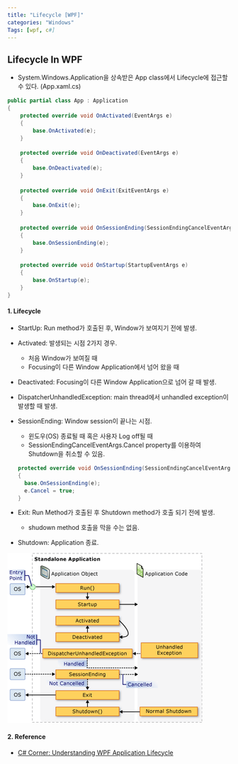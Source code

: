 ```yaml
---
title: "Lifecycle [WPF]"
categories: "Windows"
Tags: [wpf, c#]
---
```


## Lifecycle In WPF

- System.Windows.Application을 상속받은 App class에서 Lifecycle에 접근할 수 있다. (App.xaml.cs)

```C#
public partial class App : Application
{
	protected override void OnActivated(EventArgs e)
	{
		base.OnActivated(e);
	}

	protected override void OnDeactivated(EventArgs e)
	{
		base.OnDeactivated(e);
	}

	protected override void OnExit(ExitEventArgs e)
	{
		base.OnExit(e);
	}

	protected override void OnSessionEnding(SessionEndingCancelEventArgs e)
	{
		base.OnSessionEnding(e);
	}

	protected override void OnStartup(StartupEventArgs e)
	{
		base.OnStartup(e);
	}
}
```



#### 1. Lifecycle

- StartUp: Run method가 호출된 후, Window가 보여지기 전에 발생.

- Activated: 발생되는 시점 2가지 경우.

  - 처음 Window가 보여질 때
  - Focusing이 다른 Window Application에서 넘어 왔을 때

- Deactivated: Focusing이 다른 Window Application으로 넘어 갈 때 발생.

- DispatcherUnhandledException: main thread에서 unhandled exception이 발생할 때 발생.

- SessionEnding: Window session이 끝나는 시점.

  - 윈도우(OS) 종료될 때 혹은 사용자 Log off될 때
  - SessionEndingCancelEventArgs.Cancel property를 이용하여 Shutdown을 취소할 수 있음.

  ```c#
  protected override void OnSessionEnding(SessionEndingCancelEventArgs e)
  {
  	base.OnSessionEnding(e);
  	e.Cancel = true;
  }
  ```

  

- Exit: Run Method가 호출된 후 Shutdown method가 호출 되기 전에 발생.

  - shudown method 호출을 막을 수는 없음.

- Shutdown: Application 종료.

![](../assets/posting_src/lifecycle_wpf.png)



#### 2. Reference

- [C# Corner: Understanding WPF Application Lifecycle](https://www.c-sharpcorner.com/uploadfile/37db1d/understanding-wpf-application-lifecycle/)

